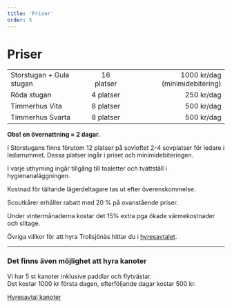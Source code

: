```yaml
---
title: 'Priser'
order: 5
---
```


# Priser

|         |            |   |
| -------------            |:-----------:| -----:|
| Storstugan + Gula stugan | 16 platser  | 1000 kr/dag  (minimidebitering) |
| Röda stugan              | 4 platser   | 250 kr/dag |
| Timmerhus Vita           | 8 platser   | 500 kr/dag |
| Timmerhus Svarta         | 8 platser   | 500 kr/dag |

**Obs! en övernattning = 2 dagar.**

I Storstugans finns förutom 12 platser på sovloftet 2-4 sovplatser för ledare i ledarrummet. Dessa platser ingår i priset och minimidebiteringen.

I varje uthyrning ingår tillgång till toaletter och tvättställ i hygienanaläggningen.

Kostnad för tältande lägerdeltagare tas ut efter överenskommelse.

Scoutkårer erhåller rabatt med 20 % på ovanstående priser.

Under vintermånaderna kostar det 15% extra pga ökade värmekostnader och slitage.

Övriga villkor för att hyra Trollsjönäs hittar du i [hyresavtalet](hyresavtal.pdf).
___
### Det finns även möjlighet att hyra kanoter

Vi har 5 st kanoter inklusive paddlar och flytvästar.  
Det kostar 1000 kr första dagen, efterföljande dagar kostar 500 kr.

[Hyresavtal kanoter](hyresavtal-kanoter.pdf)

